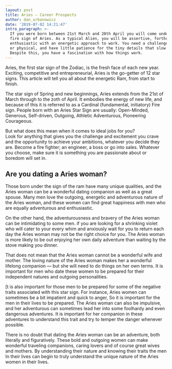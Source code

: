 ```yaml
---
layout: post
title: Aries – Career Prospects
author: dan_urbanowicz
date: '2019-07-02 14:21:47'
intro_paragraph: >-
  If you were born between 21st March and 20th April you will come under the
  fire sign of Aries. As a typical Alien, you will be assertive, forthright and
  enthusiastic with an energetic approach to work. You need a challenge, mental
  or physical, and have little patience for the tiny details that slow you down.
  Despite this, you have a fascination with how things work.
---
```

Aries, the first star sign of the Zodiac, is the fresh face of each new year. Exciting, competitive and entrepreneurial, Aries is the go-getter of 12 star signs. This article will tell you all about the energetic Ram, from start to finish.

The star sign of Spring and new beginnings, Aries extends from the 21st of March through to the zoth of April. It embodies the energy of new life, and because of this it is referred to as a Cardinal (fundamental, initiatory) Fire sign. People born with an Aries Star Sign are usually: Open-Minded, Generous, Self-driven, Outgoing, Athletic Adventurous, Pioneering Courageous.

But what does this mean when it comes to ideal jobs for you?\
Look for anything that gives you the challenge and excitement you crave and the opportunity to achieve your ambitions, whatever you decide they are. Become a fire fighter; an engineer, a boss or go into sales. Whatever you choose, make sure it is something you are passionate about or boredom will set in.

## Are you dating a Aries woman?

Those born under the sign of the ram have many unique qualities, and the Aries woman can be a wonderful dating companion as well as a great spouse. Many men love the outgoing, energetic and adventurous nature of the Aries woman, and these women can find great happiness with men who are equally adventurous and enthusiastic.

On the other hand, the adventurousness and bravery of the Aries woman can be intimidating to some men. if you are looking for a shrinking violet who will cater to your every whim and anxiously wait for you to return each day the Aries woman may not be the right choice for you. The Aries woman is more likely to be out enjoying her own daily adventure than waiting by the stove making you dinner.

That does not mean that the Aries woman cannot be a wonderful wife and mother. The loving nature of the Aries woman makes her a wonderful lifelong companion — but she will need to do things on her own terms. It is important for men who date these women to be prepared for their independent natures and outgoing personalities.

[t is also important for those men to be prepared for some of the negative traits associated with this star sign. For instance, Aries women can sometimes be a bit impatient and quick to anger, So it is important for the men in their lives to be prepared. The Aries woman can also be impulsive, and her adventurous can sometimes lead her into some foolhardy and even dangerous adventures. It is important for her companion in these adventures to understand this trait and try to temper the danger whenever possible.

There is no doubt that dating the Aries woman can be an adventure, both literally and figuratively. These bold and outgoing women can make wonderful traveling companions, caring lovers and of course great wives and mothers. By understanding their nature and knowing their traits the men In their lives can begin to truly understand the unique nature of the Aries women in their lives.
